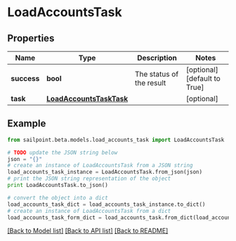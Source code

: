 # LoadAccountsTask


## Properties

Name | Type | Description | Notes
------------ | ------------- | ------------- | -------------
**success** | **bool** | The status of the result | [optional] [default to True]
**task** | [**LoadAccountsTaskTask**](LoadAccountsTaskTask.md) |  | [optional] 

## Example

```python
from sailpoint.beta.models.load_accounts_task import LoadAccountsTask

# TODO update the JSON string below
json = "{}"
# create an instance of LoadAccountsTask from a JSON string
load_accounts_task_instance = LoadAccountsTask.from_json(json)
# print the JSON string representation of the object
print LoadAccountsTask.to_json()

# convert the object into a dict
load_accounts_task_dict = load_accounts_task_instance.to_dict()
# create an instance of LoadAccountsTask from a dict
load_accounts_task_form_dict = load_accounts_task.from_dict(load_accounts_task_dict)
```
[[Back to Model list]](../README.md#documentation-for-models) [[Back to API list]](../README.md#documentation-for-api-endpoints) [[Back to README]](../README.md)


